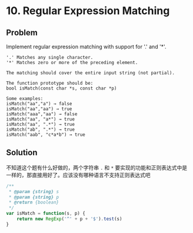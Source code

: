 # 10. Regular Expression Matching

## Problem

Implement regular expression matching with support for '.' and '*'.

```
'.' Matches any single character.
'*' Matches zero or more of the preceding element.

The matching should cover the entire input string (not partial).

The function prototype should be:
bool isMatch(const char *s, const char *p)

Some examples:
isMatch("aa","a") → false
isMatch("aa","aa") → true
isMatch("aaa","aa") → false
isMatch("aa", "a*") → true
isMatch("aa", ".*") → true
isMatch("ab", ".*") → true
isMatch("aab", "c*a*b") → true
```

## Solution

不知道这个题有什么好做的，两个字符串 `.` 和 `*` 要实现的功能和正则表达式中是一样的，那直接用好了。应该没有哪种语言不支持正则表达式吧

```js
/**
 * @param {string} s
 * @param {string} p
 * @return {boolean}
 */
var isMatch = function(s, p) {
    return new RegExp('^' + p + '$').test(s)
}
```
